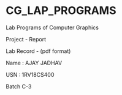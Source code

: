 # CG_LAP_PROGRAMS
Lab Programs of Computer Graphics

Project - Report

Lab Record - (pdf format)

Name : AJAY JADHAV

USN : 1RV18CS400

Batch C-3
